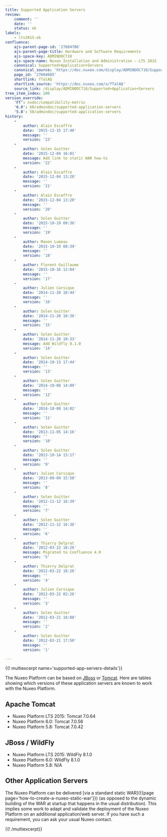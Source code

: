 ```yaml
---
title: Supported Application Servers
review:
    comment: ''
    date: ''
    status: ok
labels:
    - lts2015-ok
confluence:
    ajs-parent-page-id: '27604706'
    ajs-parent-page-title: Hardware and Software Requirements
    ajs-space-key: ADMINDOC710
    ajs-space-name: Nuxeo Installation and Administration — LTS 2015
    canonical: Supported+Application+Servers
    canonical_source: 'https://doc.nuxeo.com/display/ADMINDOC710/Supported+Application+Servers'
    page_id: '27604605'
    shortlink: fTalAQ
    shortlink_source: 'https://doc.nuxeo.com/x/fTalAQ'
    source_link: /display/ADMINDOC710/Supported+Application+Servers
tree_item_index: 200
version_override:
    'FT': nxdoc/compatibility-matrix
    '6.0': 60/admindoc/supported-application-servers
    '5.8': 58/admindoc/supported-application-servers
history:
    -
        author: Alain Escaffre
        date: '2015-12-15 17:40'
        message: ''
        version: '23'
    -
        author: Solen Guitter
        date: '2015-12-04 16:01'
        message: Add link to static WAR how-to
        version: '22'
    -
        author: Alain Escaffre
        date: '2015-12-04 13:20'
        message: ''
        version: '21'
    -
        author: Alain Escaffre
        date: '2015-12-04 13:20'
        message: ''
        version: '20'
    -
        author: Solen Guitter
        date: '2015-10-19 09:36'
        message: ''
        version: '19'
    -
        author: Manon Lumeau
        date: '2015-10-19 08:39'
        message: ''
        version: '18'
    -
        author: Florent Guillaume
        date: '2015-10-16 12:04'
        message: ''
        version: '17'
    -
        author: Julien Carsique
        date: '2014-11-20 10:44'
        message: ''
        version: '16'
    -
        author: Solen Guitter
        date: '2014-11-20 10:36'
        message: ''
        version: '15'
    -
        author: Solen Guitter
        date: '2014-11-20 10:33'
        message: Add Wildfly 8.1.0
        version: '14'
    -
        author: Solen Guitter
        date: '2014-10-13 17:44'
        message: ''
        version: '13'
    -
        author: Solen Guitter
        date: '2014-10-08 14:09'
        message: ''
        version: '12'
    -
        author: Solen Guitter
        date: '2014-10-08 14:02'
        message: ''
        version: '11'
    -
        author: Solen Guitter
        date: '2013-11-05 14:16'
        message: ''
        version: '10'
    -
        author: Solen Guitter
        date: '2013-10-14 15:17'
        message: ''
        version: '9'
    -
        author: Julien Carsique
        date: '2013-09-09 15:50'
        message: ''
        version: '8'
    -
        author: Solen Guitter
        date: '2012-11-12 16:39'
        message: ''
        version: '7'
    -
        author: Solen Guitter
        date: '2012-11-12 16:36'
        message: ''
        version: '6'
    -
        author: Thierry Delprat
        date: '2012-03-22 18:26'
        message: Migrated to Confluence 4.0
        version: '5'
    -
        author: Thierry Delprat
        date: '2012-03-22 18:26'
        message: ''
        version: '4'
    -
        author: Julien Carsique
        date: '2012-03-22 02:26'
        message: ''
        version: '3'
    -
        author: Solen Guitter
        date: '2012-03-21 18:08'
        message: ''
        version: '2'
    -
        author: Solen Guitter
        date: '2012-03-21 17:50'
        message: ''
        version: '1'

---
```

{{! multiexcerpt name='supported-app-servers-details'}}

The Nuxeo Platform can be based on [JBoss](http://www.jboss.org/jbossas/) or [Tomcat](http://tomcat.apache.org/). Here are tables showing which versions of these application servers are known to work with the Nuxeo Platform.

## Apache Tomcat

*   Nuxeo Platform LTS 2015: Tomcat 7.0.64
*   Nuxeo Platform 6.0: Tomcat 7.0.56
*   Nuxeo Platform 5.8: Tomcat 7.0.42

## JBoss / WildFly

*   Nuxeo Platform LTS 2015: WildFly 8.1.0
*   Nuxeo Platform 6.0: WildFly 8.1.0
*   Nuxeo Platform 5.8: N/A

## Other Application Servers

The Nuxeo Platform can be delivered [via a standard static WAR]({{page page='how-to-create-a-nuxeo-static-war'}}) (as opposed to the dynamic building of the WAR at startup that happens in the usual distribution). This implies some work to adapt and validate the deployment of the Nuxeo Platform on an additional application/web server. If you have such a requirement, you can ask your usual Nuxeo contact.

{{! /multiexcerpt}}
